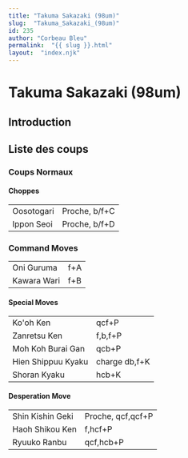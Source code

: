```yaml
---
title: "Takuma Sakazaki (98um)"
slug:  "Takuma_Sakazaki_(98um)"
id: 235
author: "Corbeau Bleu"
permalink:  "{{ slug }}.html"
layout:  "index.njk"
---
```


# Takuma Sakazaki (98um)

## Introduction

## Liste des coups

### Coups Normaux

#### Choppes

|            |               |
|------------|---------------|
| Oosotogari | Proche, b/f+C |
| Ippon Seoi | Proche, b/f+D |

### Command Moves

|             |     |
|-------------|-----|
| Oni Guruma  | f+A |
| Kawara Wari | f+B |

#### Special Moves

|                    |               |
|--------------------|---------------|
| Ko'oh Ken          | qcf+P         |
| Zanretsu Ken       | f,b,f+P       |
| Moh Koh Burai Gan  | qcb+P         |
| Hien Shippuu Kyaku | charge db,f+K |
| Shoran Kyaku       | hcb+K         |

#### Desperation Move

|                  |                   |
|------------------|-------------------|
| Shin Kishin Geki | Proche, qcf,qcf+P |
| Haoh Shikou Ken  | f,hcf+P           |
| Ryuuko Ranbu     | qcf,hcb+P         |
